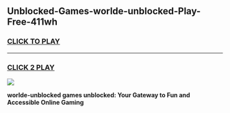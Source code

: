 
## Unblocked-Games-worlde-unblocked-Play-Free-411wh
<h3>
<a href="https://premium76.site?title=worlde-unblocked&ref=20M">CLICK TO PLAY</a></h3>
<hr>

<h3>
<a href="https://premium76.site?title=worlde-unblocked&ref=20M">CLICK 2 PLAY</a>
  
</h3>

<a href="https://premium76.site?title=worlde-unblocked&ref=19M"><img src="https://clearcache.store/games.png"></a>


**worlde-unblocked games unblocked: Your Gateway to Fun and Accessible Online Gaming**
